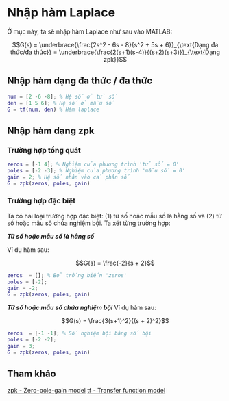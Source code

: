 # Nhập hàm Laplace

Ở mục này, ta sẽ nhập hàm Laplace như sau vào MATLAB:

```math
G(s) = \underbrace{\frac{2s^2 - 6s - 8}{s^2 + 5s + 6}}_{\text{Dạng đa thức/đa thức}} = \underbrace{\frac{2(s+1)(s-4)}{(s+2)(s+3)}}_{\text{Dạng zpk}}
```

## Nhập hàm dạng đa thức / đa thức
```matlab
num = [2 -6 -8]; % Hệ số ở tử số
den = [1 5 6]; % Hệ số ở mẫu số
G = tf(num, den) % Hàm laplace
```

## Nhập hàm dạng zpk

### Trường hợp tổng quát
```matlab
zeros = [-1 4]; % Nghiệm của phương trình 'tử số = 0'
poles = [-2 -3]; % Nghiệm của phương trình 'mẫu số = 0'
gain = 2; % Hệ số nhân vào cả phân số 
G = zpk(zeros, poles, gain)
```

### Trường hợp đặc biệt

Ta có hai loại trường hợp đặc biệt: (1) tử số hoặc mẫu số là hằng số và (2) tử số hoặc mẫu số chứa nghiệm bội. Ta xét từng trường hợp:

***Tử số hoặc mẫu số là hằng số***

Ví dụ hàm sau:
```math
G(s) = \frac{-2}{s + 2}
```

```matlab
zeros  = []; % Bỏ trống biến 'zeros'
poles = [-2];
gain = -2;
G = zpk(zeros, poles, gain)
```

***Tử số hoặc mẫu số chứa nghiệm bội***
Ví dụ hàm sau:
```math
G(s) = \frac{3(s+1)^2}{(s + 2)^2}
```

```matlab
zeros  = [-1 -1]; % Số nghiệm bội bằng số bội
poles = [-2 -2];
gain = 3;
G = zpk(zeros, poles, gain)
```
## Tham khảo
[zpk - Zero-pole-gain model](https://www.mathworks.com/help/control/ref/zpk.html)
[tf - Transfer function model](https://www.mathworks.com/help/control/ref/tf.html)
